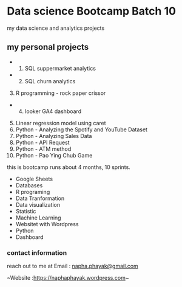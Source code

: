 # Data science Bootcamp Batch 10 
my data science and analytics projects

## my personal projects

- 1. SQL suppermarket analytics
- 2. SQL churn analytics
3. R programming - rock paper crissor
- 4. looker GA4 dashboard
5.  Linear regression model using caret
6.  Python - Analyzing the Spotify and YouTube Dataset
7.  Python - Analyzing Sales Data
8.  Python - API Request
9.  Python - ATM method
10. Python - Pao Ying Chub Game

this is bootcamp runs about 4 months, 10  sprints.

- Google Sheets
- Databases
- R programing
- Data Tranformation
- Data visualization
- Statistic
- Machine Learning
- Websitet with Wordpress
- Python
- Dashboard

### contact information 
reach out to me at Email :  napha.phayak@gmail.com 

~Website :https://naphaphayak.wordpress.com~









